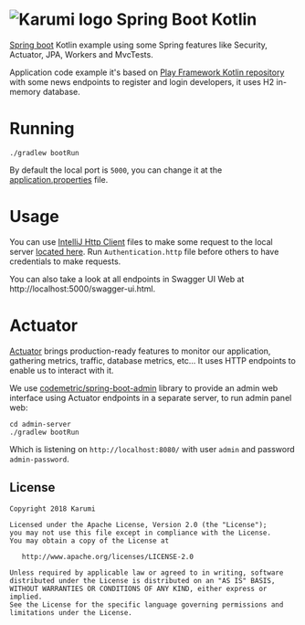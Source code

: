 # ![Karumi logo][karumilogo] Spring Boot Kotlin

[Spring boot][springboot] Kotlin example using some Spring features like Security, Actuator, JPA, Workers and MvcTests.

Application code example it's based on [Play Framework Kotlin repository][playframeworkkotlin] with some news endpoints 
to register and login developers, it uses H2 in-memory database.


Running
================
```
./gradlew bootRun
```

By default the local port is `5000`, you can change it at the [application.properties][properties] file.

Usage
================
You can use [IntelliJ Http Client][httpclient] files to make some request to the local server [located here][httpfiles]. 
Run `Authentication.http` file before others to have credentials to make requests. 

You can also take a look at all endpoints in Swagger UI Web at http://localhost:5000/swagger-ui.html. 

Actuator
================
[Actuator][actuator] brings production-ready features to monitor our application, gathering metrics, traffic, database metrics, etc...
It uses HTTP endpoints to enable us to interact with it. 

We use [codemetric/spring-boot-admin][codemetric] library to provide an admin web interface using Actuator endpoints in a 
separate server, to run admin panel web: 

```
cd admin-server  
./gradlew bootRun
```

Which is listening on `http://localhost:8080/` with user `admin` and password `admin-password`.


License
-------

    Copyright 2018 Karumi

    Licensed under the Apache License, Version 2.0 (the "License");
    you may not use this file except in compliance with the License.
    You may obtain a copy of the License at

       http://www.apache.org/licenses/LICENSE-2.0

    Unless required by applicable law or agreed to in writing, software
    distributed under the License is distributed on an "AS IS" BASIS,
    WITHOUT WARRANTIES OR CONDITIONS OF ANY KIND, either express or implied.
    See the License for the specific language governing permissions and
    limitations under the License.

[karumilogo]: https://cloud.githubusercontent.com/assets/858090/11626547/e5a1dc66-9ce3-11e5-908d-537e07e82090.png
[codemetric]: https://github.com/codecentric/spring-boot-admin
[actuator]: https://www.baeldung.com/spring-boot-actuators
[properties]: https://github.com/Karumi/SpringBootKotlin/blob/master/src/main/resources/application.properties
[httpfiles]: https://github.com/Karumi/SpringBootKotlin/tree/master/src/main/requests
[httpclient]: https://www.jetbrains.com/help/idea/http-client-in-product-code-editor.html
[playframeworkkotlin]: https://github.com/Karumi/play-framework-kotlin
[springboot]: https://spring.io/projects/spring-boot
